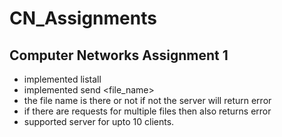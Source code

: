 # CN_Assignments
## Computer Networks Assignment 1
 - implemented listall
 - implemented send <file_name>
 - the file name is there or not if not the server will return error
 - if there are requests for multiple files then also returns error
 - supported server for upto 10 clients.
